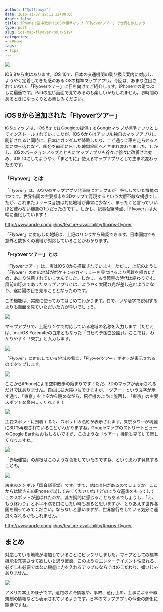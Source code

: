 ```yaml
---
author: ["@ottanxyz"]
date: 2016-11-07 12:11:12+00:00
draft: false
title: iPhoneで空中散歩！iOSの標準マップ「Flyoverツアー」で世界を旅しよう
type: post
slug: ios-map-flyover-tour-5194
categories:
- iPhone
tags:
- Tips
---
```


![](/uploads/2016/11/161107-582069742d3e1.jpg)






iOS 8から実はあります。iOS 10で、日本の交通機関の乗り換え案内に対応し、ようやく定着してきた感のあるiOSの標準マップアプリ。今回は、あまり注目されていない、「Flyoverツアー」に目を向けてご紹介します。iPhoneでの暇つぶしに最適です。iPadの広い画面で見てみるのも楽しいかもしれません。お時間のあるときにゆっくりとお楽しみください。





## iOS 8から追加された「Flyoverツアー」





iOSのマップは、iOS 5まではGoogleの提供するGoogleマップが標準アプリとしてインストールされていましたが、iOS 6からはアップル独自のマップアプリに刷新されると同時に、日本にガンダムが降臨したり、ナビ通りに車を走らせると湖に突っ込むなど、国色を前面に出した地獄絵図へと生まれ変わりました。しかし、iOSのバージョンアップとともにマップアプリも徐々に徐々に改善され始め、iOS 10にしてようやく「まともに」使えるマップアプリとして生まれ変わったのです。





### 「Flyover」とは





「Flyover」は、iOS 6のマップアプリ発表時にアップルが一押ししていた機能の1つです。世界各国の主要都市を3Dマップで再現するという大胆不敵な構想でしたが、これまたリリース当初は対応地域が非常に少なく、まったくと言っていいほど使わない機能の1つだったのです
。しかし、記事執筆時点、「Flyover」は大幅に進化しています！



http://www.apple.com/jp/ios/feature-availability/#maps-flyover



「Flyover」に対応した地域は、上記のリンクから確認できます。日本国内でも意外と数多くの地域が対応していることがわかります。





### 「Flyoverツアー」とは





「Flyoverツアー」は、実はiOS 8から搭載されています。ただし、上記のように「Flyover」の対応地域がポケモンのカイリューを見つけるより困難を極めたため、あまり注目されていませんでした。しかし、もう暗黒の時代は終わりです。風前の灯火であったマップアプリには、ようやく太陽の光が差し込むようになり、遂に陽の目を見ることとなったのです。





この機能は、実際に使ってみてはじめてわかります。口で、いや活字で説明するよりも画面を見ていただいた方が早いでしょう。





![](/uploads/2016/11/161107-58206980ba265.png)






マップアプリで、上記リンクで対応している地域の名称を入力します（たとえば、macOS Yosemiteの由来ともなった「ヨセミテ国立公園」）。ここでは、わかりやすく「東京」と入力します。





![](/uploads/2016/11/161107-58206987b1dec.png)






「Flyover」に対応している地域の場合、「Flyoverツアー」ボタンが表示されるのでタップします。





![](/uploads/2016/11/161107-5820698dc7dc5.png)






ここからiPhoneによる空中散歩の始まりです！ただ、3Dのマップが表示されるだけではありません。自由に拡大縮小もできますが、「ツアー」という文字が示す通り、「東京」を上空から眺めながら、飛行機のように旋回し、「東京」の主要スポットを案内してくれます！





![](/uploads/2016/11/161107-5820699489df2.png)






主要スポットに到着すると、スポットの名称が表示されます。東京タワーが綺麗に3Dで再現されていることがわかりますね。GoogleマップのストリートビューやGoogle Earthもおもしろいですが、このような「ツアー」機能も見ていて楽しくなりますね。





![](/uploads/2016/11/161107-5820699b6dd13.png)






「赤坂離宮」の屋根はこのような色をしていたのですね、という思わず発見することも。





![](/uploads/2016/11/161107-582069a278945.png)






東京のシンボル「国会議事堂」です。さて、他には何があるのでしょうか。ここからは皆さんのiPhoneで試してみてくださいね！どのような基準をもってしてこのスポットが選ばれたのか、甚だ疑問に感じることもあるでしょうし、「え、もう終わり」と不平不満を口にしたい時もあると思いますが、とりあえず世界各国を周ってみてください。ならないと思いますが、世界旅行をしている気分に運良くなれるかもしれません。



http://www.apple.com/jp/ios/feature-availability/#maps-flyover



## まとめ





対応している地域が増加していることにビックリしました。マップとしての標準機能を充実させて欲しいと思う反面、このようなエンターテイメント性溢れる、必ずしも必要ではない機能に力を入れるアップルならではのこだわり、嫌いじゃありません。





![](/uploads/2016/11/161107-58206f1ba95b6.png)






アメリカ本土の様子です。道路の渋滞情報や、事故、通行止め、工事による車線規制の情報なども表示されているようです。日本のマップアプリの今後の進化に期待ですね。
